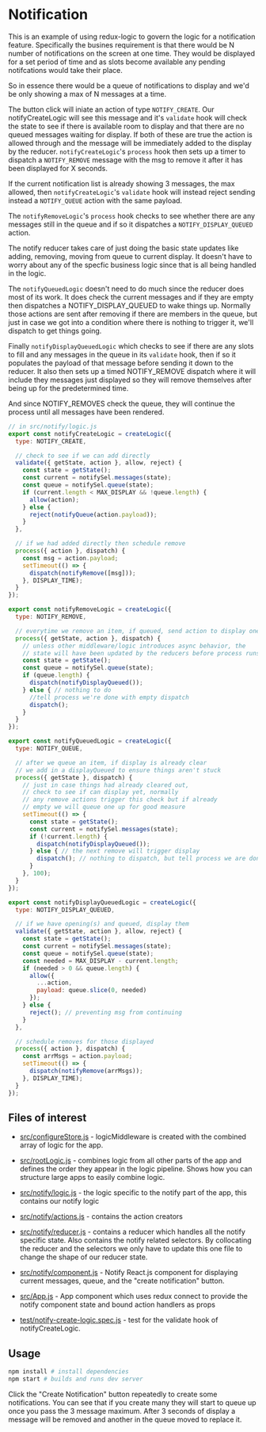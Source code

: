# Notification

This is an example of using redux-logic to govern the logic for a notification feature. Specifically the busines requirement is that there would be N number of notifications on the screen at one time. They would be displayed for a set period of time and as slots become available any pending notifcations would take their place.

So in essence there would be a queue of notifications to display and we'd be only showing a max of N messages at a time.

The button click will iniate an action of type `NOTIFY_CREATE`. Our notifyCreateLogic will see this message and it's `validate` hook will check the state to see if there is available room to display and that there are no queued messages waiting for display. If both of these are true the action is allowed through and the message will be immediately added to the display by the reducer. `notifyCreateLogic`'s `process` hook then sets up a timer to dispatch a `NOTIFY_REMOVE` message with the msg to remove it after it has been displayed for X seconds.

If the current notification list is already showing 3 messages, the max allowed, then `notifyCreateLogic`'s `validate` hook will instead reject sending instead a `NOTIFY_QUEUE` action with the same payload.

The `notifyRemoveLogic`'s `process` hook checks to see whether there are any messages still in the queue and if so it dispatches a `NOTIFY_DISPLAY_QUEUED` action.

The notify reducer takes care of just doing the basic state updates like adding, removing, moving from queue to current display. It doesn't have to worry about any of the specfic business logic since that is all being handled in the logic.

The `notifyQueuedLogic` doesn't need to do much since the reducer does most of its work. It does check the current messages and if they are empty then dispatches a NOTIFY_DISPLAY_QUEUED to wake things up. Normally those actions are sent after removing if there are members in the queue, but just in case we got into a condition where there is nothing to trigger it, we'll dispatch to get things going.

Finally `notifyDisplayQueuedLogic` which checks to see if there are any slots to fill and any messages in the queue in its `validate` hook, then if so it populates the payload of that message before sending it down to the reducer. It also then sets up a timed NOTIFY_REMOVE dispatch where it will include they messages just displayed so they will remove themselves after being up for the predetermined time.

And since NOTIFY_REMOVES check the queue, they will continue the process until all messages have been rendered.




```js
// in src/notify/logic.js
export const notifyCreateLogic = createLogic({
  type: NOTIFY_CREATE,

  // check to see if we can add directly
  validate({ getState, action }, allow, reject) {
    const state = getState();
    const current = notifySel.messages(state);
    const queue = notifySel.queue(state);
    if (current.length < MAX_DISPLAY && !queue.length) {
      allow(action);
    } else {
      reject(notifyQueue(action.payload));
    }
  },

  // if we had added directly then schedule remove
  process({ action }, dispatch) {
    const msg = action.payload;
    setTimeout(() => {
      dispatch(notifyRemove([msg]));
    }, DISPLAY_TIME);
  }
});

export const notifyRemoveLogic = createLogic({
  type: NOTIFY_REMOVE,

  // everytime we remove an item, if queued, send action to display one
  process({ getState, action }, dispatch) {
    // unless other middleware/logic introduces async behavior, the
    // state will have been updated by the reducers before process runs
    const state = getState();
    const queue = notifySel.queue(state);
    if (queue.length) {
      dispatch(notifyDisplayQueued());
    } else { // nothing to do
      //tell process we're done with empty dispatch
      dispatch();
    }
  }
});

export const notifyQueuedLogic = createLogic({
  type: NOTIFY_QUEUE,

  // after we queue an item, if display is already clear
  // we add in a displayQueued to ensure things aren't stuck
  process({ getState }, dispatch) {
    // just in case things had already cleared out,
    // check to see if can display yet, normally
    // any remove actions trigger this check but if already
    // empty we will queue one up for good measure
    setTimeout(() => {
      const state = getState();
      const current = notifySel.messages(state);
      if (!current.length) {
        dispatch(notifyDisplayQueued());
      } else { // the next remove will trigger display
        dispatch(); // nothing to dispatch, but tell process we are done
      }
    }, 100);
  }
});

export const notifyDisplayQueuedLogic = createLogic({
  type: NOTIFY_DISPLAY_QUEUED,

  // if we have opening(s) and queued, display them
  validate({ getState, action }, allow, reject) {
    const state = getState();
    const current = notifySel.messages(state);
    const queue = notifySel.queue(state);
    const needed = MAX_DISPLAY - current.length;
    if (needed > 0 && queue.length) {
      allow({
        ...action,
        payload: queue.slice(0, needed)
      });
    } else {
      reject(); // preventing msg from continuing
    }
  },

  // schedule removes for those displayed
  process({ action }, dispatch) {
    const arrMsgs = action.payload;
    setTimeout(() => {
      dispatch(notifyRemove(arrMsgs));
    }, DISPLAY_TIME);
  }
});
```

## Files of interest

 - [src/configureStore.js](./src/configureStore.js) - logicMiddleware is created with the combined array of logic for the app.

 - [src/rootLogic.js](./src/rootLogic.js) - combines logic from all other parts of the app and defines the order they appear in the logic pipeline. Shows how you can structure large apps to easily combine logic.

 - [src/notify/logic.js](./src/notify/logic.js) - the logic specific to the notify part of the app, this contains our notify logic

 - [src/notify/actions.js](./src/notify/actions.js) - contains the action creators

 - [src/notify/reducer.js](./src/notify/reducer.js) - contains a reducer which handles all the notify specific state. Also contains the notify related selectors. By collocating the reducer and the selectors we only have to update this one file to change the shape of our reducer state.

 - [src/notify/component.js](./src/notify/component.js) - Notify React.js component for displaying current messages, queue, and the "create notification" button.

 - [src/App.js](./src/App.js) - App component which uses redux connect to provide the notify component state and bound action handlers as props

 - [test/notify-create-logic.spec.js](./test/notify-create-logic.spec.js) - test for the validate hook of notifyCreateLogic.

## Usage

```bash
npm install # install dependencies
npm start # builds and runs dev server
```

Click the "Create Notification" button repeatedly to create some notifications. You can see that if you create many they will start to queue up once you pass the 3 message maximum. After 3 seconds of display a message will be removed and another in the queue moved to replace it.
